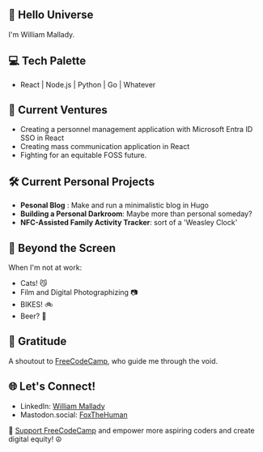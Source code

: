 ##  🌌 Hello Universe

I'm William Mallady.

## 💻 Tech Palette
- React | Node.js | Python | Go | Whatever

## 🦊 Current Ventures
- Creating a personnel management application with Microsoft Entra ID SSO in React
- Creating mass communication application in React
- Fighting for an equitable FOSS future.

## 🛠️ Current Personal Projects

- **Pesonal Blog** : Make and run a minimalistic blog in Hugo
- **Building a Personal Darkroom**: Maybe more than personal someday?
- **NFC-Assisted Family Activity Tracker**: sort of a 'Weasley Clock'

## 🧩 Beyond the Screen
When I'm not at work:
- Cats! 😼
- Film and Digital Photographizing 📷
- BIKES! 🚲
- Beer? 🍻


## 🌟 Gratitude
A shoutout to [FreeCodeCamp](https://www.freecodecamp.org/), who guide me through the void. 

## 🌐 Let's Connect!

- LinkedIn: [William Mallady](https://www.linkedin.com/in/william-mallady-45914816a/)
- Mastodon.social: [FoxTheHuman](https://mastodon.social/@FoxTheHuman)

🚀 [Support FreeCodeCamp](https://www.freecodecamp.org/donate) and empower more aspiring coders and create digital equity! ☮
